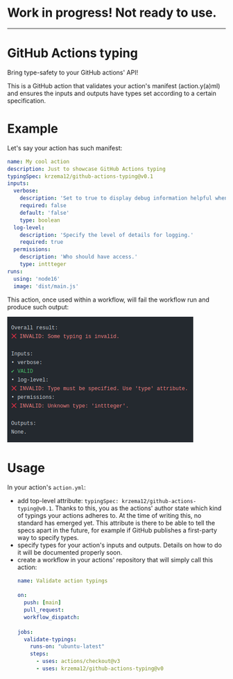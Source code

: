 # Work in progress! Not ready to use.

---

# GitHub Actions typing

Bring type-safety to your GitHub actions' API!

This is a GitHub action that validates your action's manifest (action.y(a)ml) and ensures the inputs and outputs have
types set according to a certain specification.

# Example

Let's say your action has such manifest:

```yaml
name: My cool action
description: Just to showcase GitHub Actions typing
typingSpec: krzema12/github-actions-typing@v0.1
inputs:
  verbose:
    description: 'Set to true to display debug information helpful when troubleshooting issues with this action.'
    required: false
    default: 'false'
    type: boolean
  log-level:
    description: 'Specify the level of details for logging.'
    required: true
  permissions:
    description: 'Who should have access.'
    type: inttteger
runs:
  using: 'node16'
  image: 'dist/main.js'
```

This action, once used within a workflow, will fail the workflow run and produce such output:

![Example output](docs/ExampleOutput.png)

# Usage

In your action's `action.yml`:

- add top-level attribute: `typingSpec: krzema12/github-actions-typing@v0.1`. Thanks to this, you as the actions' author
  state which kind of typings your actions adheres to. At the time of writing this, no standard has emerged yet. This
  attribute is there to be able to tell the specs apart in the future, for example if GitHub publishes a first-party way
  to specify types.
- specify types for your action's inputs and outputs. Details on how to do it will be documented properly soon.
- create a workflow in your actions' repository that will simply call this action:
   ```yaml
   name: Validate action typings

   on:
     push: [main]
     pull_request:
     workflow_dispatch:

   jobs:
     validate-typings:
       runs-on: "ubuntu-latest"
       steps:
         - uses: actions/checkout@v3
         - uses: krzema12/github-actions-typing@v0
   ```

